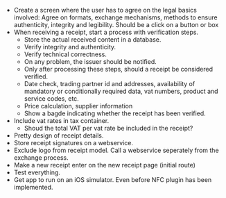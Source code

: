 - Create a screen where the user has to agree on the legal basics involved:
  Agree on formats, exchange mechanisms, methods to ensure authenticity, 
  integrity and legibility. Should be a click on a button or box
- When receiving a receipt, start a process with verification steps.
  - Store the actual received content in a database.
  - Verify integrity and authenticity.
  - Verify technical correctness.
  - On any problem, the issuer should be notified.
  - Only after processing these steps, should a receipt be considered verified.
  - Date check, trading partner id and addresses, availability of mandatory or conditionally required data, vat numbers, product and service codes, etc.
  - Price calculation, supplier information
  - Show a bagde indicating whether the receipt has been verified.
- Include vat rates in tax container.
  - Shoud the total VAT per vat rate be included in the receipt?
- Pretty design of receipt details.
- Store receipt signatures on a webservice.
- Exclude logo from receipt model. Call a webservice seperately from the exchange process.
- Make a new receipt enter on the new receipt page (initial route)
- Test everything.
- Get app to run on an iOS simulator. Even before NFC plugin has been implemented.